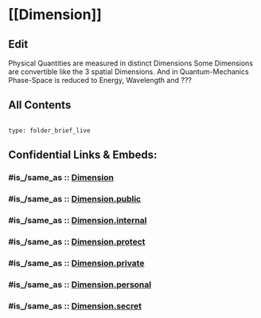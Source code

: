 # [[Dimension]] 

## Edit 

Physical Quantities are measured in distinct Dimensions 
Some Dimensions are convertible like the 3 spatial Dimensions. 
And in Quantum-Mechanics Phase-Space is reduced to Energy, Wavelength and ???

## All Contents 

```folderv
```

```ccard
type: folder_brief_live
```


## Confidential Links & Embeds: 

### #is_/same_as :: [Dimension](/_Standards/Dimension.md) 

### #is_/same_as :: [Dimension.public](/_public/Dimension.public.md) 

### #is_/same_as :: [Dimension.internal](/_internal/Dimension.internal.md) 

### #is_/same_as :: [Dimension.protect](/_protect/Dimension.protect.md) 

### #is_/same_as :: [Dimension.private](/_private/Dimension.private.md) 

### #is_/same_as :: [Dimension.personal](/_personal/Dimension.personal.md) 

### #is_/same_as :: [Dimension.secret](/_secret/Dimension.secret.md)

